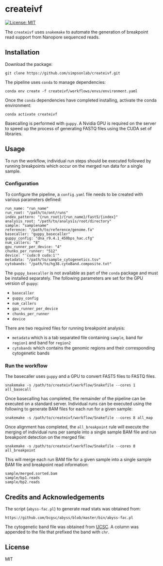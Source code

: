 # createivf

[![License: MIT](https://img.shields.io/badge/License-MIT-yellow.svg)](https://opensource.org/licenses/MIT)

The `createivf` uses `snakemake` to automate the generation of
breakpoint read support from Nanopore sequenced reads.

## Installation
Download the package:
```
git clone https://github.com/simpsonlab/createivf.git
```

The pipeline uses `conda` to manage dependencies:
```
conda env create -f createivf/workflows/envs/environment.yaml
```

Once the `conda` dependencies have completed installing, activate
the conda environment:
```
conda activate createivf
```

Basecalling is performed with `guppy`.  A Nvidia GPU is required
on the server to speed up the process of generating FASTQ files
using the CUDA set of libraries.


## Usage
To run the workflow, individual run steps should be executed followed
by running breakpoints which occur on the merged run data for a
single sample.

### Configuration
To configure the pipeline, a `config.yaml` file needs to be created with
various parameters defined:
```
run_name: "run_name"
run_root: "/path/to/ont/runs"
index_pattern: "{run_root}/{run_name}/fast5/{index}"
analysis_root: "/path/to/analysis/root/directory"
sample: "samplename"
reference: "/path/to/reference/genome.fa"
basecaller: "guppy_basecaller"
guppy_config: "dna_r9.4.1_450bps_hac.cfg"
num_callers: "8"
gpu_runner_per_device: "4"
chunks_per_runner: "512"
device: "'cuda:0 cuda:1'"
metadata: "/path/to/sample_cytogenetics.tsv"
cytobands: "/path/to/hg38.cytoBand.composite.txt"
```

The `guppy_basecaller` is not available as part of the `conda` package
and must be installed separately.  The following parameters are
set for the GPU version of `guppy`:
* `basecaller`
* `guppy_config`
* `num_callers`
* `gpu_runner_per_device`
* `chunks_per_runner`
* `device`

There are two required files for running breakpoint analysis:
* `metadata` which is a tab separated file containing `sample`, band for `region1` and band for `region2`
* `cytobands` which contains the genomic regions and their corresponding cytogenetic bands

### Run the workflow
The basecaller uses `guppy` and a GPU to convert FAST5 files to FASTQ files.
```
snakemake -s /path/to/createivf/workflow/Snakefile --cores 1 all_basecall
```

Once basecalling has completed, the remainder of the pipeline can
be executed on a standard server.  Individual runs can be executed
using the following to generate BAM files for each run for a given
sample:
```
snakemake -s /path/to/createivf/workflow/Snakefile --cores 8 all_map
```
Once alignment has completed, the `all_breakpoint` rule will execute
the merging of individual runs per sample into a single sample
BAM file and run breakpoint detection on the merged file:
```
snakemake -s /path/to/createivf/workflow/Snakefile --cores 8 all_breakpoint
```
This will merge each run BAM file for a given sample into a single sample
BAM file and breakpoint read information:
```
sample/merged.sorted.bam
sample/bp1.reads
sample/bp2.reads
```


## Credits and Acknowledgements
The script (`abyss-fac.pl`) to generate read stats was obtained from:
```
https://github.com/bcgsc/abyss/blob/master/bin/abyss-fac.pl
```
The cytogenetic band file was obtained from [UCSC](https://hgdownload.soe.ucsc.edu/goldenPath/hg38/database/cytoBand.txt.gz).  A column was appended to the file that prefixed the band with `chr`.

## License
MIT
